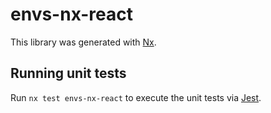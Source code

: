 # envs-nx-react

This library was generated with [Nx](https://nx.dev).

## Running unit tests

Run `nx test envs-nx-react` to execute the unit tests via [Jest](https://jestjs.io).
